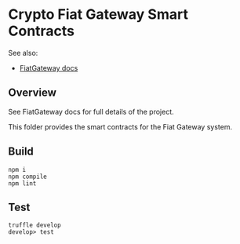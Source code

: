 # Crypto Fiat Gateway Smart Contracts

See also:
- [FiatGateway docs](https://github.com/chatch/fiat-gateway/blob/master/README.md)

## Overview

See FiatGateway docs for full details of the project.

This folder provides the smart contracts for the Fiat Gateway system.

## Build
```
npm i
npm compile
npm lint
```

## Test
```
truffle develop
develop> test
```
